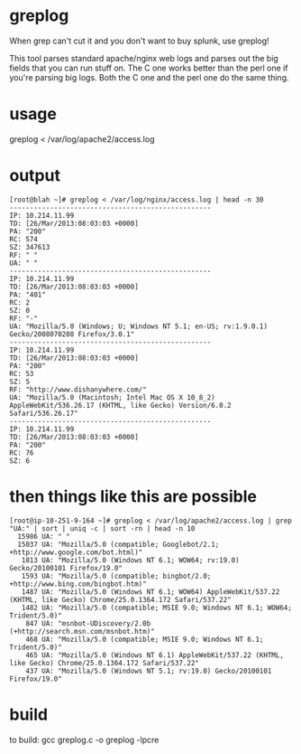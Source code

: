 greplog
=======

When grep can't cut it and you don't want to buy splunk, use greplog!

This tool parses standard apache/nginx web logs and parses out the big fields that you can run stuff on.  The C one works better than the perl one if you're parsing big logs.  Both the C one and the perl one do the same thing.


usage
=====
greplog < /var/log/apache2/access.log


output
======
```
[root@blah ~]# greplog < /var/log/nginx/access.log | head -n 30                                         
--------------------------------------------------
IP: 10.214.11.99
TD: [26/Mar/2013:08:03:03 +0000]
PA: "200"
RC: 574
SZ: 347613
RF: " "
UA: " "
--------------------------------------------------
IP: 10.214.11.99
TD: [26/Mar/2013:08:03:03 +0000]
PA: "401"
RC: 2
SZ: 0
RF: "-"
UA: "Mozilla/5.0 (Windows; U; Windows NT 5.1; en-US; rv:1.9.0.1) Gecko/2008070208 Firefox/3.0.1"
--------------------------------------------------
IP: 10.214.11.99
TD: [26/Mar/2013:08:03:03 +0000]
PA: "200"
RC: 53
SZ: 5
RF: "http://www.dishanywhere.com/"
UA: "Mozilla/5.0 (Macintosh; Intel Mac OS X 10_8_2) AppleWebKit/536.26.17 (KHTML, like Gecko) Version/6.0.2 Safari/536.26.17"
--------------------------------------------------
IP: 10.214.11.99
TD: [26/Mar/2013:08:03:03 +0000]
PA: "200"
RC: 76
SZ: 6
```

then things like this are possible
==================================
```
[root@ip-10-251-9-164 ~]# greplog < /var/log/apache2/access.log | grep "UA:" | sort | uniq -c | sort -rn | head -n 10
  15986 UA: " "
  15037 UA: "Mozilla/5.0 (compatible; Googlebot/2.1; +http://www.google.com/bot.html)"
   1813 UA: "Mozilla/5.0 (Windows NT 6.1; WOW64; rv:19.0) Gecko/20100101 Firefox/19.0"
   1593 UA: "Mozilla/5.0 (compatible; bingbot/2.0; +http://www.bing.com/bingbot.htm)"
   1487 UA: "Mozilla/5.0 (Windows NT 6.1; WOW64) AppleWebKit/537.22 (KHTML, like Gecko) Chrome/25.0.1364.172 Safari/537.22"
   1482 UA: "Mozilla/5.0 (compatible; MSIE 9.0; Windows NT 6.1; WOW64; Trident/5.0)"
    847 UA: "msnbot-UDiscovery/2.0b (+http://search.msn.com/msnbot.htm)"
    468 UA: "Mozilla/5.0 (compatible; MSIE 9.0; Windows NT 6.1; Trident/5.0)"
    465 UA: "Mozilla/5.0 (Windows NT 6.1) AppleWebKit/537.22 (KHTML, like Gecko) Chrome/25.0.1364.172 Safari/537.22"
    437 UA: "Mozilla/5.0 (Windows NT 5.1; rv:19.0) Gecko/20100101 Firefox/19.0"
```


build
=====
to build: gcc greplog.c -o greplog -lpcre

